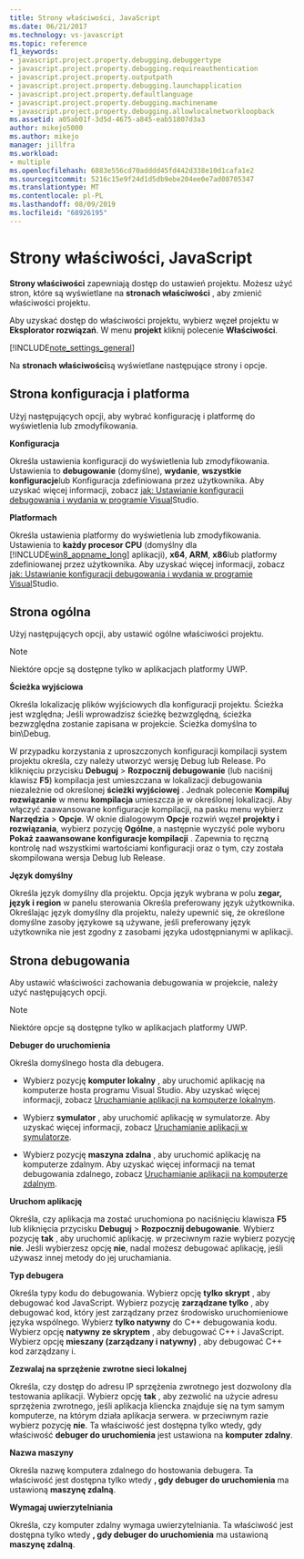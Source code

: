 ```yaml
---
title: Strony właściwości, JavaScript
ms.date: 06/21/2017
ms.technology: vs-javascript
ms.topic: reference
f1_keywords:
- javascript.project.property.debugging.debuggertype
- javascript.project.property.debugging.requireauthentication
- javascript.project.property.outputpath
- javascript.project.property.debugging.launchapplication
- javascript.project.property.defaultlanguage
- javascript.project.property.debugging.machinename
- javascript.project.property.debugging.allowlocalnetworkloopback
ms.assetid: a05ab01f-3d5d-4675-a845-eab51807d3a3
author: mikejo5000
ms.author: mikejo
manager: jillfra
ms.workload:
- multiple
ms.openlocfilehash: 6883e556cd70adddd45fd442d338e10d1cafa1e2
ms.sourcegitcommit: 5216c15e9f24d1d5db9ebe204ee0e7ad08705347
ms.translationtype: MT
ms.contentlocale: pl-PL
ms.lasthandoff: 08/09/2019
ms.locfileid: "68926195"
---
```

# <a name="property-pages-javascript"></a>Strony właściwości, JavaScript

**Strony właściwości** zapewniają dostęp do ustawień projektu. Możesz użyć stron, które są wyświetlane na **stronach właściwości** , aby zmienić właściwości projektu.

Aby uzyskać dostęp do właściwości projektu, wybierz węzeł projektu w **Eksplorator rozwiązań**. W menu **projekt** kliknij polecenie **Właściwości**.

[!INCLUDE[note_settings_general](../../data-tools/includes/note_settings_general_md.md)]

Na **stronach właściwości**są wyświetlane następujące strony i opcje.

## <a name="configuration-and-platform-page"></a>Strona konfiguracja i platforma

Użyj następujących opcji, aby wybrać konfigurację i platformę do wyświetlenia lub zmodyfikowania.

 **Konfiguracja**

Określa ustawienia konfiguracji do wyświetlenia lub zmodyfikowania. Ustawienia to **debugowanie** (domyślne), **wydanie**, **wszystkie konfiguracje**lub Konfiguracja zdefiniowana przez użytkownika. Aby uzyskać więcej informacji, zobacz [jak: Ustawianie konfiguracji debugowania i wydania w programie Visual](../../debugger/how-to-set-debug-and-release-configurations.md)Studio.

 **Platformach**

Określa ustawienia platformy do wyświetlenia lub zmodyfikowania. Ustawienia to **każdy procesor CPU** (domyślny dla [!INCLUDE[win8_appname_long](../../debugger/includes/win8_appname_long_md.md)] aplikacji), **x64**, **ARM**, **x86**lub platformy zdefiniowanej przez użytkownika. Aby uzyskać więcej informacji, zobacz [jak: Ustawianie konfiguracji debugowania i wydania w programie Visual](../../debugger/how-to-set-debug-and-release-configurations.md)Studio.

## <a name="general-page"></a>Strona ogólna

Użyj następujących opcji, aby ustawić ogólne właściwości projektu.

> [!NOTE]
> Niektóre opcje są dostępne tylko w aplikacjach platformy UWP.

 **Ścieżka wyjściowa**

Określa lokalizację plików wyjściowych dla konfiguracji projektu. Ścieżka jest względna; Jeśli wprowadzisz ścieżkę bezwzględną, ścieżka bezwzględna zostanie zapisana w projekcie. Ścieżka domyślna to bin\Debug.

W przypadku korzystania z uproszczonych konfiguracji kompilacji system projektu określa, czy należy utworzyć wersję Debug lub Release. Po kliknięciu przycisku **Debuguj** > **Rozpocznij debugowanie** (lub naciśnij klawisz **F5**) kompilacja jest umieszczana w lokalizacji debugowania niezależnie od określonej **ścieżki wyjściowej** . Jednak polecenie **Kompiluj rozwiązanie** w menu **kompilacja** umieszcza je w określonej lokalizacji. Aby włączyć zaawansowane konfiguracje kompilacji, na pasku menu wybierz **Narzędzia** > **Opcje**. W oknie dialogowym **Opcje** rozwiń węzeł **projekty i rozwiązania**, wybierz pozycję **Ogólne**, a następnie wyczyść pole wyboru **Pokaż zaawansowane konfiguracje kompilacji** . Zapewnia to ręczną kontrolę nad wszystkimi wartościami konfiguracji oraz o tym, czy została skompilowana wersja Debug lub Release.

 **Język domyślny**

Określa język domyślny dla projektu. Opcja język wybrana w polu **zegar, język i region** w panelu sterowania Określa preferowany język użytkownika. Określając język domyślny dla projektu, należy upewnić się, że określone domyślne zasoby językowe są używane, jeśli preferowany język użytkownika nie jest zgodny z zasobami języka udostępnianymi w aplikacji.

## <a name="debug-page"></a>Strona debugowania

Aby ustawić właściwości zachowania debugowania w projekcie, należy użyć następujących opcji.

> [!NOTE]
> Niektóre opcje są dostępne tylko w aplikacjach platformy UWP.

 **Debuger do uruchomienia**

Określa domyślnego hosta dla debugera.

- Wybierz pozycję **komputer lokalny** , aby uruchomić aplikację na komputerze hosta programu Visual Studio. Aby uzyskać więcej informacji, zobacz [Uruchamianie aplikacji na komputerze lokalnym](../../debugger/start-a-debugging-session-for-a-store-app-in-visual-studio-vb-csharp-cpp-and-xaml.md).

- Wybierz **symulator** , aby uruchomić aplikację w symulatorze. Aby uzyskać więcej informacji, zobacz [Uruchamianie aplikacji w symulatorze](../../debugger/run-windows-store-apps-in-the-simulator.md).

- Wybierz pozycję **maszyna zdalna** , aby uruchomić aplikację na komputerze zdalnym. Aby uzyskać więcej informacji na temat debugowania zdalnego, zobacz [Uruchamianie aplikacji na komputerze zdalnym](../../debugger/run-windows-store-apps-on-a-remote-machine.md).

**Uruchom aplikację**

Określa, czy aplikacja ma zostać uruchomiona po naciśnięciu klawisza **F5** lub kliknięcia przycisku **Debuguj** > **Rozpocznij debugowanie**. Wybierz pozycję **tak** , aby uruchomić aplikację. w przeciwnym razie wybierz pozycję **nie**. Jeśli wybierzesz opcję **nie**, nadal możesz debugować aplikację, jeśli używasz innej metody do jej uruchamiania.

**Typ debugera**

Określa typy kodu do debugowania. Wybierz opcję **tylko skrypt** , aby debugować kod JavaScript. Wybierz pozycję **zarządzane tylko** , aby debugować kod, który jest zarządzany przez środowisko uruchomieniowe języka wspólnego. Wybierz **tylko natywny** do C++ debugowania kodu. Wybierz opcję **natywny ze skryptem** , aby debugować C++ i JavaScript. Wybierz opcję **mieszany (zarządzany i natywny)** , aby debugować C++ kod zarządzany i.

**Zezwalaj na sprzężenie zwrotne sieci lokalnej**

Określa, czy dostęp do adresu IP sprzężenia zwrotnego jest dozwolony dla testowania aplikacji. Wybierz opcję **tak** , aby zezwolić na użycie adresu sprzężenia zwrotnego, jeśli aplikacja kliencka znajduje się na tym samym komputerze, na którym działa aplikacja serwera. w przeciwnym razie wybierz pozycję **nie**. Ta właściwość jest dostępna tylko wtedy, gdy właściwość **debuger do uruchomienia** jest ustawiona na **komputer zdalny**.

**Nazwa maszyny**

Określa nazwę komputera zdalnego do hostowania debugera. Ta właściwość jest dostępna tylko wtedy **, gdy debuger do uruchomienia** ma ustawioną **maszynę zdalną**.

**Wymagaj uwierzytelniania**

Określa, czy komputer zdalny wymaga uwierzytelniania. Ta właściwość jest dostępna tylko wtedy **, gdy debuger do uruchomienia** ma ustawioną **maszynę zdalną**.
